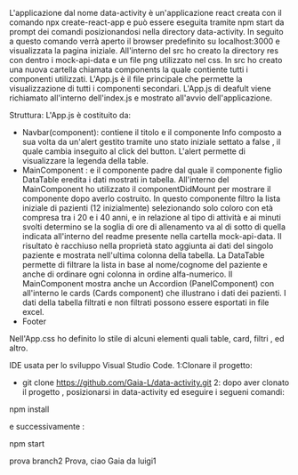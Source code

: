 L'applicazione dal nome data-activity è un'applicazione react creata con il comando npx create-react-app e può essere eseguita tramite npm start da prompt dei comandi posizionandosi nella directory data-activity. In seguito a questo comando verrà aperto il browser predefinito su localhost:3000 e visualizzata la pagina iniziale. 
All'interno del src ho creato la directory res con dentro i mock-api-data e un file png utilizzato nel css. 
In src ho creato una nuova cartella chiamata components la quale contiente tutti i componenti utilizzati.
L'App.js è il file principale che permette la visualizzazione di tutti i componenti secondari.
L'App.js di deafult viene richiamato all'interno dell'index.js e mostrato all'avvio dell'applicazione. 

Struttura: 
L'App.js è costituito da:
- Navbar(component):
    contiene il titolo e il componente Info composto a sua volta da un'alert gestito tramite uno stato iniziale settato a false , il quale cambia inseguito al click del button. L'alert permette di visualizzare la legenda della table. 
- MainComponent :
   e il componente padre dal quale il componente figlio DataTable eredita  i dati mostrati in tabella. All'interno del MainComponent ho utilizzato il componentDidMount per mostrare il componente dopo averlo costruito. In questo componente filtro la lista iniziale di pazienti (12 inizialmente) selezionando solo coloro con età compresa tra i 20 e i 40 anni, e in relazione al tipo di attività e ai minuti svolti determino se la soglia di ore di allenamento va al di sotto di quella indicata all'interno del readme presente nella cartella mock-api-data. Il risultato è racchiuso nella proprietà stato aggiunta ai dati del singolo paziente e mostrata nell'ultima colonna della tabella. 
   La DataTable permette di filtrare la lista in base al nome/cognome del paziente e anche di ordinare ogni colonna in ordine alfa-numerico. 
   Il MainComponent mostra anche un Accordion (PanelComponent) con all'interno le cards (Cards component) che illustrano i dati dei pazienti. I dati della tabella filtrati e non filtrati possono essere esportati in file excel. 
- Footer

Nell'App.css ho definito lo stile di alcuni elementi quali table, card, filtri , ed altro. 

IDE usata per lo sviluppo Visual Studio Code.
1:Clonare il progetto: 
- git clone https://github.com/Gaia-L/data-activity.git
2: dopo aver clonato il progetto , posizionarsi in data-activity ed eseguire i segueni comandi:

npm install 

e successivamente : 

npm start 

prova branch2
Prova, ciao Gaia
da luigi1
